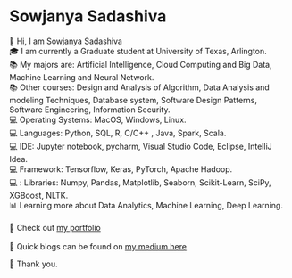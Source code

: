 # Sowjanya Sadashiva

:wave: Hi, I am Sowjanya Sadashiva  
:mortar_board: I am currently a Graduate student at University of Texas, Arlington.  
:books: My majors are: Artificial Intelligence, Cloud Computing and Big Data, Machine Learning and Neural Network.   
:books: Other courses: Design and Analysis of Algorithm, Data Analysis and modeling Techniques, Database system, Software Design Patterns, Software Engineering, Information Security.       
:computer: Operating Systems: MacOS, Windows, Linux.                 
:computer: Languages: Python, SQL, R, C/C++ , Java, Spark, Scala.                                                                                          
:computer: IDE: Jupyter notebook, pycharm, Visual Studio Code, Eclipse, IntelliJ Idea.         
:computer: Framework: Tensorflow, Keras, PyTorch, Apache Hadoop.  <br>
💻 : Libraries: Numpy, Pandas, Matplotlib, Seaborn, Scikit-Learn, SciPy, XGBoost, NLTK. <br>
:bar_chart: Learning more about Data Analytics, Machine Learning, Deep Learning.  <br>                                         
:open_file_folder: Check out [my portfolio](https://sowjanyasadashiva.com/)   <br>                            
:page_with_curl: Quick blogs can be found on [my medium here](https://sadashivusowjanya.medium.com/) <br>

:revolving_hearts: Thank you.
